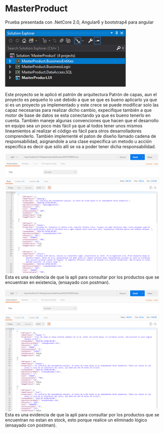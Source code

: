 # MasterProduct
Prueba presentada con .NetCore 2.0, Angular6 y bootstrap4 para angular


![Step1](https://raw.githubusercontent.com/yorianallyve/MasterProduct/master/Evidencias/1.png)

Este proyecto se le aplicó el patrón de arquitectura Patrón de capas, aun el proyecto es pequeño lo usé debido a que se que es bueno aplicarlo ya que si es un proyecto ya implementado y este crece se puede modificar solo las capaz necesarias para realizar dicho cambio, expecifique también a que motor de base de datos se esta conectando ya que es bueno tenerlo en cuenta. También maneje algunas convenciones que hacen que el desarrollo en equipo sea un poco más fácil ya que al todos tener unos mismos lineamientos al realizar el código es fácil para otros desarrolladores comprenderlo.
También implementé el paton de diseño llamado cadena de responsabilidad, asignandole a una clase especifica un metodo u acción especifica es decir que sólo allí se va a poder tener dicha responsabilidad.

![Step2](https://raw.githubusercontent.com/yorianallyve/MasterProduct/master/Evidencias/2.png)
Esta es una evidencia de que la apli para consultar por los productos que se encuentran en existencia, (ensayado con postman).

![Step3](https://raw.githubusercontent.com/yorianallyve/MasterProduct/master/Evidencias/3.png)
Esta es una evidencia de que la apli para consultar por los productos que se encuentran no estan en stock, esto porque realice un eliminado lógico (ensayado con postman).
